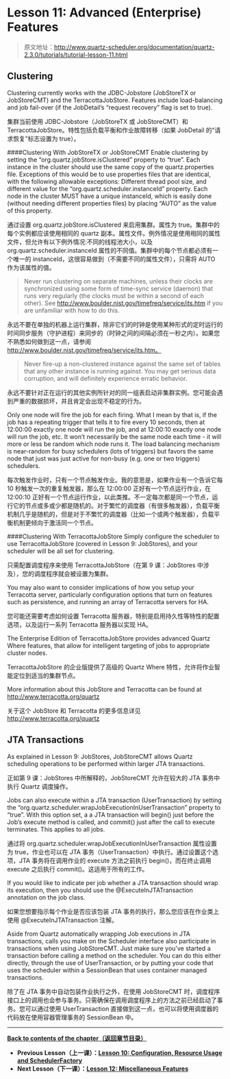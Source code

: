 # Lesson 11: Advanced (Enterprise) Features

> 原文地址：http://www.quartz-scheduler.org/documentation/quartz-2.3.0/tutorials/tutorial-lesson-11.html

## Clustering

Clustering currently works with the JDBC-Jobstore (JobStoreTX or JobStoreCMT) and the TerracottaJobStore. Features include load-balancing and job fail-over (if the JobDetail’s “request recovery” flag is set to true).

集群当前使用 JDBC-Jobstore（JobStoreTX 或 JobStoreCMT）和 TerracottaJobStore。特性包括负载平衡和作业故障转移（如果 JobDetail 的“请求恢复”标志设置为 true）。

####Clustering With JobStoreTX or JobStoreCMT Enable clustering by setting the “org.quartz.jobStore.isClustered” property to “true”. Each instance in the cluster should use the same copy of the quartz.properties file. Exceptions of this would be to use properties files that are identical, with the following allowable exceptions: Different thread pool size, and different value for the “org.quartz.scheduler.instanceId” property. Each node in the cluster MUST have a unique instanceId, which is easily done (without needing different properties files) by placing “AUTO” as the value of this property.

通过设置 org.quartz.jobStore.isClustered 来启用集群。属性为 true。集群中的每个实例都应该使用相同的 quartz 副本。属性文件。例外情况是使用相同的属性文件，但允许有以下例外情况:不同的线程池大小，以及 org.quartz.scheduler.instanceId 属性的不同值。集群中的每个节点都必须有一个唯一的 instanceId，这很容易做到（不需要不同的属性文件），只需将 AUTO 作为该属性的值。

> Never run clustering on separate machines, unless their clocks are synchronized using some form of time-sync service (daemon) that runs very regularly (the clocks must be within a second of each other). See http://www.boulder.nist.gov/timefreq/service/its.htm if you are unfamiliar with how to do this.

永远不要在单独的机器上运行集群，除非它们的时钟是使用某种形式的定时运行的时间同步服务（守护进程）来同步的（时钟之间的间隔必须在一秒之内）。如果您不熟悉如何做到这一点，请参阅 http://www.boulder.nist.gov/timefreq/service/its.htm。

> Never fire-up a non-clustered instance against the same set of tables that any other instance is running against. You may get serious data corruption, and will definitely experience erratic behavior.

永远不要针对正在运行的其他实例所针对的同一组表启动非集群实例。您可能会遇到严重的数据损坏，并且肯定会出现不稳定的行为。

Only one node will fire the job for each firing. What I mean by that is, if the job has a repeating trigger that tells it to fire every 10 seconds, then at 12:00:00 exactly one node will run the job, and at 12:00:10 exactly one node will run the job, etc. It won’t necessarily be the same node each time - it will more or less be random which node runs it. The load balancing mechanism is near-random for busy schedulers (lots of triggers) but favors the same node that just was just active for non-busy (e.g. one or two triggers) schedulers.

每次触发作业时，只有一个节点触发作业。我的意思是，如果作业有一个告诉它每 10 秒触发一次的重复触发器，那么在 12:00:00 正好有一个节点运行作业，在 12:00:10 正好有一个节点运行作业，以此类推。不一定每次都是同一个节点，运行它的节点或多或少都是随机的。对于繁忙的调度器（有很多触发器），负载平衡机制几乎是随机的，但是对于不繁忙的调度器（比如一个或两个触发器），负载平衡机制更倾向于激活同一个节点。

####Clustering With TerracottaJobStore Simply configure the scheduler to use TerracottaJobStore (covered in Lesson 9: JobStores), and your scheduler will be all set for clustering.

只需配置调度程序来使用 TerracottaJobStore（在第 9 课：JobStores 中涉及），您的调度程序就会被设置为集群。

You may also want to consider implications of how you setup your Terracotta server, particularly configuration options that turn on features such as persistence, and running an array of Terracotta servers for HA.

您可能还需要考虑如何设置 Terracotta 服务器，特别是启用持久性等特性的配置选项，以及运行一系列 Terracotta 服务器以实现 HA。

The Enterprise Edition of TerracottaJobStore provides advanced Quartz Where features, that allow for intelligent targeting of jobs to appropriate cluster nodes.

TerracottaJobStore 的企业版提供了高级的 Quartz Where 特性，允许将作业智能定位到适当的集群节点。

More information about this JobStore and Terracotta can be found at http://www.terracotta.org/quartz

关于这个 JobStore 和 Terracotta 的更多信息详见 http://www.terracotta.org/quartz

## JTA Transactions

As explained in Lesson 9: JobStores, JobStoreCMT allows Quartz scheduling operations to be performed within larger JTA transactions.

正如第 9 课：JobStores 中所解释的，JobStoreCMT 允许在较大的 JTA 事务中执行 Quartz 调度操作。

Jobs can also execute within a JTA transaction (UserTransaction) by setting the “org.quartz.scheduler.wrapJobExecutionInUserTransaction” property to “true”. With this option set, a a JTA transaction will begin() just before the Job’s execute method is called, and commit() just after the call to execute terminates. This applies to all jobs.

通过将 org.quartz.scheduler.wrapJobExecutionInUserTransaction 属性设置为 true，作业也可以在 JTA 事务（UserTransaction）中执行。通过设置这个选项，JTA 事务将在调用作业的 execute 方法之前执行 begin()，而在终止调用 execute 之后执行 commit()。这适用于所有的工作。

If you would like to indicate per job whether a JTA transaction should wrap its execution, then you should use the @ExecuteInJTATransaction annotation on the job class.

如果您想要指示每个作业是否应该包装 JTA 事务的执行，那么您应该在作业类上使用 @ExecuteInJTATransaction 注解。

Aside from Quartz automatically wrapping Job executions in JTA transactions, calls you make on the Scheduler interface also participate in transactions when using JobStoreCMT. Just make sure you’ve started a transaction before calling a method on the scheduler. You can do this either directly, through the use of UserTransaction, or by putting your code that uses the scheduler within a SessionBean that uses container managed transactions.

除了在 JTA 事务中自动包装作业执行之外，在使用 JobStoreCMT 时，调度程序接口上的调用也会参与事务。只需确保在调用调度程序上的方法之前已经启动了事务。您可以通过使用 UserTransaction 直接做到这一点，也可以将使用调度器的代码放在使用容器管理事务的 SessionBean 中。

---

**[Back to contents of the chapter（返回章节目录）](/Tutorials)**

- **Previous Lesson（上一课）：[Lesson 10: Configuration, Resource Usage and SchedulerFactory](/Tutorials/Lesson-10)**
- **Next Lesson（下一课）：[Lesson 12: Miscellaneous Features](/Tutorials/Lesson-12)**